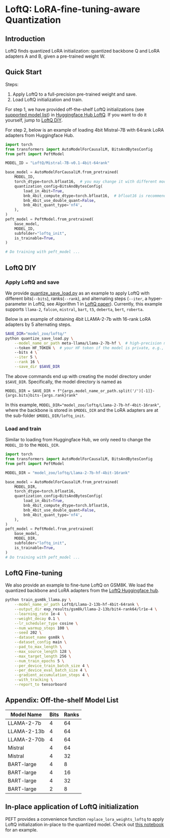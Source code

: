 # LoftQ: LoRA-fine-tuning-aware Quantization

## Introduction

LoftQ finds quantized LoRA initialization: quantized backbone Q and LoRA adapters A and B, given a pre-trained weight W.

## Quick Start
Steps:

1. Apply LoftQ to a full-precision pre-trained weight and save.
2. Load LoftQ initialization and train.

For step 1, we have provided off-the-shelf LoftQ initializations (see [supported model list](#appendix-off-the-shelf-model-table)) 
in [Huggingface Hub LoftQ](https://huggingface.co/LoftQ).
If you want to do it yourself, jump to [LoftQ DIY](#loftq-diy).

For step 2, below is an example of loading 4bit Mistral-7B with 64rank LoRA adapters from Huggingface Hub.
```python
import torch
from transformers import AutoModelForCausalLM, BitsAndBytesConfig
from peft import PeftModel

MODEL_ID = "LoftQ/Mistral-7B-v0.1-4bit-64rank"

base_model = AutoModelForCausalLM.from_pretrained(
    MODEL_ID, 
    torch_dtype=torch.bfloat16,  # you may change it with different models
    quantization_config=BitsAndBytesConfig(
        load_in_4bit=True,
        bnb_4bit_compute_dtype=torch.bfloat16,  # bfloat16 is recommended
        bnb_4bit_use_double_quant=False,
        bnb_4bit_quant_type='nf4',
    ),
)
peft_model = PeftModel.from_pretrained(
    base_model,
    MODEL_ID,
    subfolder="loftq_init",
    is_trainable=True,
)

# Do training with peft_model ...
```

## LoftQ DIY

### Apply LoftQ and save
We provide [quantize_save_load.py](quantize_save_load.py) as an example to apply LoftQ with 
different bits(`--bits`), ranks(`--rank`), and alternating steps (`--iter`, a hyper-parameter in LoftQ, see Algorithm 1 in [LoftQ paper](https://arxiv.org/abs/2310.08659)). Currently, this example supports
`llama-2`, `falcon`, `mistral`, `bart`, `t5`, `deberta`, `bert`, `roberta`.

Below is an example of obtaining 4bit LLAMA-2-7b with 16-rank LoRA adapters by 5 alternating steps.
```sh
SAVE_DIR="model_zoo/loftq/"
python quantize_save_load.py \
    --model_name_or_path meta-llama/Llama-2-7b-hf \  # high-precision model id in HF
    --token HF_TOKEN \  # your HF token if the model is private, e.g., llama-2
    --bits 4 \
    --iter 5 \
    --rank 16 \
    --save_dir $SAVE_DIR
```

The above commands end up with creating the model directory under `$SAVE_DIR`. 
Specifically, the model directory is named as 

`MODEL_DIR = SAVE_DIR + f"{args.model_name_or_path.split('/')[-1]}-{args.bits}bits-{args.rank}rank"`

In this example, `MODEL_DIR="model_zoo/loftq/Llama-2-7b-hf-4bit-16rank"`, where the backbone is stored in `$MODEL_DIR`
and the LoRA adapters are at the sub-folder `$MODEL_DIR/loftq_init`.

### Load and train
Similar to loading from Huggingface Hub, we only need to change the `MODEL_ID` to the `MODEL_DIR`.

```python
import torch
from transformers import AutoModelForCausalLM, BitsAndBytesConfig
from peft import PeftModel

MODEL_DIR = "model_zoo/loftq/Llama-2-7b-hf-4bit-16rank"

base_model = AutoModelForCausalLM.from_pretrained(
    MODEL_DIR, 
    torch_dtype=torch.bfloat16,
    quantization_config=BitsAndBytesConfig(
        load_in_4bit=True,
        bnb_4bit_compute_dtype=torch.bfloat16,
        bnb_4bit_use_double_quant=False,
        bnb_4bit_quant_type='nf4',
    ),
)
peft_model = PeftModel.from_pretrained(
    base_model,
    MODEL_DIR,
    subfolder="loftq_init",
    is_trainable=True,
)
# Do training with peft_model ...
```

## LoftQ Fine-tuning

We also provide an example to fine-tune LoftQ on GSM8K. 
We load the quantized backbone and LoRA adapters from the [LoftQ Huggingface hub](https://huggingface.co/LoftQ).

```sh
python train_gsm8k_llama.py \
    --model_name_or_path LoftQ/Llama-2-13b-hf-4bit-64rank \
    --output_dir exp_results/gsm8k/llama-2-13b/bit4-rank64/lr1e-4 \
    --learning_rate 1e-4  \
    --weight_decay 0.1 \
    --lr_scheduler_type cosine \
    --num_warmup_steps 100 \
    --seed 202 \
    --dataset_name gsm8k \
    --dataset_config main \
    --pad_to_max_length \
    --max_source_length 128 \
    --max_target_length 256 \
    --num_train_epochs 5 \
    --per_device_train_batch_size 4 \
    --per_device_eval_batch_size 4 \
    --gradient_accumulation_steps 4 \
    --with_tracking \
    --report_to tensorboard
```


## Appendix: Off-the-shelf Model List
| Model Name  | Bits | Ranks |
| ----------- | ---- | ----- |
| LLAMA-2-7b  | 4    | 64    |
| LLAMA-2-13b | 4    | 64    |
| LLAMA-2-70b | 4    | 64    |
| Mistral     | 4    | 64    |
| Mistral     | 4    | 32    |
| BART-large  | 4    | 8     |
| BART-large  | 4    | 16    |
| BART-large  | 4    | 32    |
| BART-large  | 2    | 8     |

## In-place application of LoftQ initialization

PEFT provides a convenience function `replace_lora_weights_loftq` to apply LoftQ initialization in-place to the quantized model. Check out [this notebook](https://github.com/huggingface/peft/blob/main/examples/loftq_finetuning/LoftQ_weight_replacement.ipynb) for an example.
